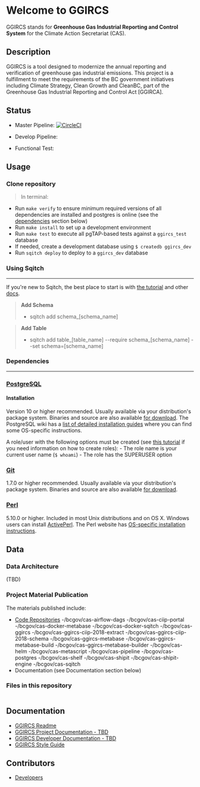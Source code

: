 # Welcome to GGIRCS

GGIRCS stands for **Greenhouse Gas Industrial Reporting and Control System** for the Climate Action Secretariat (CAS). 


## Description

GGIRCS is a tool designed to modernize the annual reporting and verification of greenhouse gas industrial emissions. This project is a fulfillment to meet the requirements of the BC government initiatives including Climate Strategy, Clean Growth and CleanBC, part of the Greenhouse Gas Industrial Reporting and Control Act [GGIRCA].

## Status
* Master Pipeline: [![CircleCI](https://circleci.com/gh/bcgov/cas-ggircs/tree/master.svg?style=shield)](https://circleci.com/gh/bcgov/cas-ggircs/tree/master)

* Develop Pipeline: 
* Functional Test: 

## Usage
### Clone repository
> In terminal:
  - Run `make verify` to ensure minimum required versions of all dependencies are installed and postgres is online (see the [dependencies](#Dependencies) section below)
  - Run `make install` to set up a development environment
  - Run `make test` to execute all pgTAP-based tests against a `ggircs_test` database
  - If needed, create a development database using `$ createdb ggircs_dev`
  - Run `sqitch deploy` to deploy to a `ggircs_dev` database

### Using Sqitch
------------
If you're new to Sqitch, the best place to start is with [the tutorial](https://github.com/sqitchers/sqitch/blob/master/lib/sqitchtutorial.pod) and other [docs](https://sqitch.org/docs/).

> **Add Schema**
> - sqitch add schema_[schema_name]

> **Add Table**
> - sqitch add table_[table_name] --require schema_[schema_name] --set schema=[schema_name]

### Dependencies
------------
### [PostgreSQL](http://www.postgresql.org/)

#### Installation

Version 10 or higher recommended. Usually available via your distribution's package system. Binaries and source are also available [for download](http://www.postgresql.org/download/). The PostgreSQL wiki has a [list of detailed installation guides](https://wiki.postgresql.org/wiki/Detailed_installation_guides) where you can find some OS-specific instructions.

A role/user with the following options must be created (see [this tutorial](https://tableplus.io/blog/2018/10/how-to-create-superuser-in-postgresql.html) if you need information on how to create roles):
    - The role name is your current user name (`$ whoami`)
    - The role has the SUPERUSER option

### [Git](http://git-scm.com)

1.7.0 or higher recommended. Usually available via your distribution's package system. Binaries and source are also available [for download](http://git-scm.com/downloads).

### [Perl](http://perl.org/)

5.10.0 or higher. Included in most Unix distributions and on OS X. Windows users can install [ActivePerl](http://www.activestate.com/activeperl/downloads). The Perl website has [OS-specific installation instructions](https://learn.perl.org/installing/).




## Data
### Data Architecture  

(TBD)

### Project Material Publication
The materials published include:
- [Code Repositories](https://github.com/bcgov?utf8=%E2%9C%93&q=cas&type=&language=)
  -/bcgov/cas-airflow-dags
  -/bcgov/cas-ciip-portal
  -/bcgov/cas-docker-metabase
  -/bcgov/cas-docker-sqitch
  -/bcgov/cas-ggircs
  -/bcgov/cas-ggircs-ciip-2018-extract
  -/bcgov/cas-ggircs-ciip-2018-schema
  -/bcgov/cas-ggircs-metabase
  -/bcgov/cas-ggircs-metabase-build 
  -/bcgov/cas-ggircs-metabase-builder 
  -/bcgov/cas-helm
  -/bcgov/cas-metascript
  -/bcgov/cas-pipeline 
  -/bcgov/cas-postgres
  -/bcgov/cas-shelf
  -/bcgov/cas-shipit 
  -/bcgov/cas-shipit-engine 
  -/bcgov/cas-sqitch 
- Documentation (see Documentation section below)


### Files in this repository
```
```


## Documentation
- [GGIRCS Readme](https://raw.githubusercontent.com/bcgov/cas-ggircs/develop/Readme.md)
- [GGIRCS Project Documentation - TBD](https://github.com/bcgov/cas-ggircs/wiki)
- [GGIRCS Developer Documentation - TBD](https://github.com/bcgov/cas-ggircs-docs/)
- [GGIRCS Style Guide](https://developer.gov.bc.ca/components)

## Contributors
- [Developers](https://github.com/bcgov/cas-ggircs/graphs/contributors)



